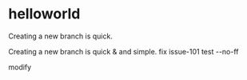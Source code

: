 # helloworld

Creating a new branch is quick.

Creating a new branch is quick & and simple.
fix issue-101
test --no-ff

modify

